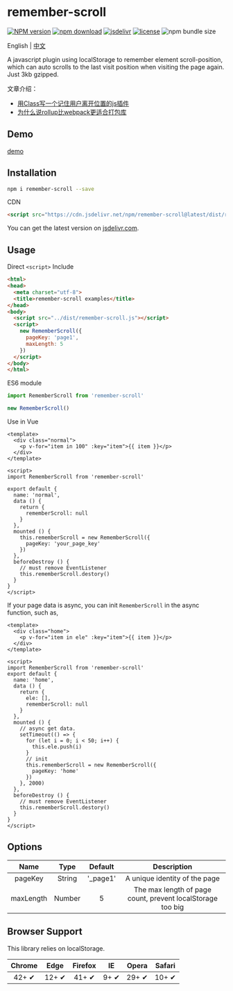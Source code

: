 # remember-scroll
[![NPM version](https://img.shields.io/npm/v/remember-scroll.svg)](https://www.npmjs.com/package/remember-scroll)
[![npm download](https://img.shields.io/npm/dt/remember-scroll.svg?style=flat-square)](https://www.npmjs.com/package/remember-scroll)
[![jsdelivr](https://data.jsdelivr.com/v1/package/npm/remember-scroll/badge)](https://www.jsdelivr.com/package/npm/remember-scroll)
[![license](https://img.shields.io/npm/l/remember-scroll.svg?style=flat-square)](https://github.com/fengxianqi/remember-scroll/blob/master/LICENSE)
![npm bundle size](https://img.shields.io/bundlephobia/minzip/remember-scroll?label=gzip)

English | [中文](https://github.com/fengxianqi/remember-scroll/blob/master/README_ZH-CN.md)

A javascript plugin using localStorage to remember element scroll-position, which can auto scrolls to the last visit position when visiting the page again. Just 3kb gzipped.


文章介绍： 
- [用Class写一个记住用户离开位置的js插件](https://www.fengxianqi.com/index.php/archives/132/)
- [为什么说rollup比webpack更适合打包库
](https://www.fengxianqi.com/index.php/archives/160/)


## Demo
[demo](https://fengxianqi.github.io/remember-scroll/examples/)

## Installation
```bash
npm i remember-scroll --save
```
CDN
```html
<script src="https://cdn.jsdelivr.net/npm/remember-scroll@latest/dist/remember-scroll.min.js"></script>
```
You can get the latest version on [jsdelivr.com](https://www.jsdelivr.com/package/npm/remember-scroll).

## Usage
Direct `<script>` Include
```html
<html>
<head>
  <meta charset="utf-8">
  <title>remember-scroll examples</title>
</head>
<body>
  <script src="../dist/remember-scroll.js"></script>
  <script>
    new RememberScroll({
      pageKey: 'page1',
      maxLength: 5
    })
  </script>
</body>
</html>
```
ES6 module
```javascript
import RememberScroll from 'remember-scroll'

new RememberScroll()
```

Use in Vue
```vue
<template>
  <div class="normal">
    <p v-for="item in 100" :key="item">{{ item }}</p>
  </div>
</template>

<script>
import RememberScroll from 'remember-scroll'

export default {
  name: 'normal',
  data () {
    return {
      rememberScroll: null
    }
  },
  mounted () {
    this.rememberScroll = new RememberScroll({
      pageKey: 'your_page_key'
    })
  },
  beforeDestroy () {
    // must remove EventListener
    this.rememberScroll.destory()
  }
}
</script>
```

If your page data is async, you can init `RememberScroll` in the async function, such as,
```vue
<template>
  <div class="home">
    <p v-for="item in ele" :key="item">{{ item }}</p>
  </div>
</template>

<script>
import RememberScroll from 'remember-scroll'
export default {
  name: 'home',
  data () {
    return {
      ele: [],
      rememberScroll: null
    }
  },
  mounted () {
    // async get data.
    setTimeout(() => {
      for (let i = 0; i < 50; i++) {
        this.ele.push(i)
      }
      // init
      this.rememberScroll = new RememberScroll({
        pageKey: 'home'
      })
    }, 2000)
  },
  beforeDestroy () {
    // must remove EventListener
    this.rememberScroll.destory()
  }
}
</script>
```

## Options
| Name | Type | Default | Description |
| :--: | :--: | :--: | :--: |
| pageKey | String | '_page1' | A unique identity of the page |
| maxLength | Number | 5 | The max length of page count, prevent localStorage too big |


## Browser Support

This library relies on localStorage.

| Chrome | Edge | Firefox | IE | Opera | Safari |
|:---:|:---:|:---:|:---:|:---:|:---:|
| 42+ ✔ | 12+ ✔ | 41+ ✔ | 9+ ✔ | 29+ ✔ | 10+ ✔ |
